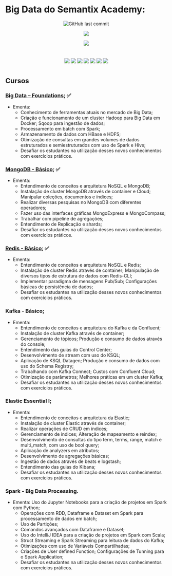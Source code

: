 # Big Data do Semantix Academy: 

<p align="center">
<img alt="GitHub last commit" src="https://img.shields.io/github/last-commit/rafaelladuarte/Big_Data_Engineer_Sematix?style=plastic">
</p>

<p align="center">
<img src="https://raw.githubusercontent.com/rafaelladuarte/Big_Data_Engineer_Sematix/main/images/logo_semantix.png"/>
</p>

<p align="center">
<img src="https://img.shields.io/static/v1?label=Status&message=Em_Andamento&color=purple&style=for-the-badge"/>
</p>

#

<p align="center">
    <img src="https://img.shields.io/badge/docker-%230db7ed.svg?style=for-the-badge&logo=docker&logoColor=white"/>
    <img src="https://img.shields.io/badge/apache_hadoop-F2C811?style=for-the-badge&logo=apachehadoop&logoColor=black"/>
    <img src="https://img.shields.io/badge/MongoDB-%234ea94b.svg?style=for-the-badge&logo=mongodb&logoColor=white" />
	<img src="https://img.shields.io/badge/redis-%23DD0031.svg?style=for-the-badge&logo=redis&logoColor=white"/>
    <img src="https://img.shields.io/badge/Apache%20Kafka-000?style=for-the-badge&logo=apachekafka" />
    <img src="https://img.shields.io/badge/-ElasticSearch-005571?style=for-the-badge&logo=elasticsearch"/>
    <img src="https://img.shields.io/badge/Apache_Spark-FFFFFF?style=for-the-badge&logo=apachespark&logoColor=#E35A16"/>
</p>

#

## Cursos
### [Big Data – Foundations](https://github.com/rafaelladuarte/Big_Data_Engineer_Sematix/tree/main/0_Big_Data_Foudaments);  ✅
- Ementa:
    - Conhecimento de ferramentas atuais no mercado de Big Data; 
    - Criação e funcionamento de um cluster Hadoop para Big Data em Docker; Sqoop para ingestão de dados; 
    - Processamento em batch com Spark; 
    - Armazenamento de dados com HBase e HDFS; 
    - Otimização de consultas em grandes volumes de dados estruturados e semiestruturados com uso de Spark e Hive; 
    - Desafiar os estudantes na utilização desses novos conhecimentos com exercícios práticos.


### [MongoDB - Básico](https://github.com/rafaelladuarte/Big_Data_Engineer_Sematix/tree/main/1_MongoDB_Basico);   ✅
- Ementa:
    - Entendimento de conceitos e arquitetura NoSQL e MongoDB; 
    - Instalação de cluster MongoDB através de container e Cloud; Manipular coleções, documentos e índices; 
    - Realizar diversas pesquisas no MongoDB com diferentes operadores; 
    - Fazer uso das interfaces gráficas MongoExpress e MongoCompass; 
    - Trabalhar com pipeline de agregações; 
    - Entendimento de Replicação e shards;
    - Desafiar os estudantes na utilização desses novos conhecimentos com exercícios práticos.

### [Redis - Básico](https://github.com/rafaelladuarte/Big_Data_Engineer_Sematix/tree/main/2_Redis_Basico);  ✅
- Ementa:
    - Entendimento de conceitos e arquitetura NoSQL e Redis; 
    - Instalação de cluster Redis através de container; Manipulação de diversos tipos de estrutura de dados com Redis-CLI; 
    - Implementar paradigma de mensagens Pub/Sub; Configurações básicas de persistência de dados; 
    - Desafiar os estudantes na utilização desses novos conhecimentos com exercícios práticos.

### Kafka - Básico; 
- Ementa:
    - Entendimento de conceitos e arquitetura do Kafka e da Confluent; 
    - Instalação de cluster Kafka através de container; 
    - Gerenciamento de tópicos; Produção e consumo de dados através do console; 
    - Entendimento das guias do Control Center; 
    - Desenvolvimento de stream com uso do KSQL;
    - Aplicação de KSQL Datagen; Produção e consumo de dados com uso do Schema Registry; 
    - Trabalhando com Kafka Connect; Custos com Confluent Cloud; 
    - Otimização de parâmetros; Melhores práticas em um cluster Kafka;
    - Desafiar os estudantes na utilização desses novos conhecimentos com exercícios práticos.

### Elastic Essential I;
- Ementa:  
    - Entendimento de conceitos e arquitetura da Elastic; 
    - Instalação de cluster Elastic através de container;
    - Realizar operações de CRUD em índices; 
    - Gerenciamento de índices; Alteração de mapeamento e reindex; 
    - Desenvolvimento de consultas do tipo term, terms, range, match e multi_match, com uso de bool query; 
    - Aplicação de analyzers em atributos;
    - Desenvolvimento de agregações básicas; 
    - Ingestão de dados através de beats e logstash; 
    - Entendimento das guias do Kibana; 
    - Desafiar os estudantes na utilização desses novos conhecimentos com exercícios práticos.

### Spark - Big Data Processing.
- Ementa:
    Uso do Jupyter Notebooks para a criação de projetos em Spark com Python; 
    - Operações com RDD, Dataframe e Dataset em Spark para processamento de dados em batch; 
    - Uso de Partições; 
    - Comandos avançados com Dataframe e Dataset; 
    - Uso do IntelliJ IDEA para a criação de projetos em Spark com Scala; 
    - Struct Streaming e Spark Streaming para leitura de dados do Kafka; 
    - Otimizações com uso de Variáveis Compartilhadas; 
    - Criações de User defined Function; Configurações de Tunning para o Spark Application;
    - Desafiar os estudantes na utilização desses novos conhecimentos com exercícios práticos.